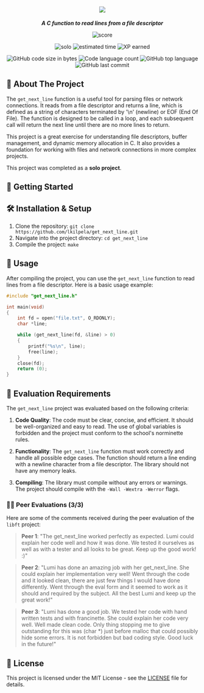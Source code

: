 <h1 align="center">
	<img src="https://github.com/lkilpela/42-project-badges/blob/main/badges/get_next_linee.png" />
</h1>

<p align="center">
	<b><i>A C function to read lines from a file descriptor</i></b><br>
</p>

<p align="center">
    <img alt="score" src="https://img.shields.io/badge/score-100%2F100-brightgreen" />
<p align="center">
    <img alt="solo" src="https://img.shields.io/badge/solo-yellow" />
    <img alt="estimated time" src="https://img.shields.io/badge/estimation-70%20hours-blue" />
    <img alt="XP earned" src="https://img.shields.io/badge/XP-882-orange" />
<p align="center">
	<img alt="GitHub code size in bytes" src="https://img.shields.io/github/languages/code-size/lkilpela/get_next_line?color=lightblue" />
	<img alt="Code language count" src="https://img.shields.io/github/languages/count/lkilpela/get_next_line?color=yellow" />
	<img alt="GitHub top language" src="https://img.shields.io/github/languages/top/lkilpela/get_next_line?color=blue" />
	<img alt="GitHub last commit" src="https://img.shields.io/github/last-commit/lkilpela/get_next_line?color=green" />
</p>

## 📜 About The Project

The `get_next_line` function is a useful tool for parsing files or network connections. It reads from a file descriptor and returns a line, which is defined as a string of characters terminated by '\n' (newline) or EOF (End Of File). The function is designed to be called in a loop, and each subsequent call will return the next line until there are no more lines to return.

This project is a great exercise for understanding file descriptors, buffer management, and dynamic memory allocation in C. It also provides a foundation for working with files and network connections in more complex projects.

This project was completed as a **solo project**.

## 🏁 Getting Started

## 🛠️ Installation & Setup

1. Clone the repository: `git clone https://github.com/lkilpela/get_next_line.git`
2. Navigate into the project directory: `cd get_next_line`
3. Compile the project: `make`

## 🚀 Usage

After compiling the project, you can use the `get_next_line` function to read lines from a file descriptor. Here is a basic usage example:

```c
#include "get_next_line.h"

int main(void)
{
    int fd = open("file.txt", O_RDONLY);
    char *line;

    while (get_next_line(fd, &line) > 0)
    {
        printf("%s\n", line);
        free(line);
    }
    close(fd);
    return (0);
}
```

## 📝 Evaluation Requirements

The `get_next_line` project was evaluated based on the following criteria:

1. **Code Quality**: The code must be clear, concise, and efficient. It should be well-organized and easy to read. The use of global variables is forbidden and the project must conform to the school's norminette rules.

2. **Functionality**: The `get_next_line` function must work correctly and handle all possible edge cases. The function should return a line ending with a newline character from a file descriptor. The library should not have any memory leaks.

3. **Compiling**: The library must compile without any errors or warnings. The project should compile with the `-Wall -Wextra -Werror` flags.

### 🧑‍💻 Peer Evaluations (3/3)

Here are some of the comments received during the peer evaluation of the `libft` project:

> **Peer 1**: "The get_next_line worked perfectly as expected. Lumi could explain her code well and how it was done. We tested it ourselves as well as with a tester and all looks to be great. Keep up the good work! :)"

> **Peer 2**: "Lumi has done an amazing job with her get_next_line. She could explain her implementation very well! Went through the code and it looked clean, there are just few things I would have done differently. Went through the eval form and it seemed to work as it should and required by the subject. All the best Lumi and keep up the great work!"

> **Peer 3**: "Lumi has done a good job. We tested her code with hand written tests and with francinette. She could explain her code very well. Well made clean code. Only thing stopping me to give outstanding for this was (char *) just before malloc that could possibly hide some errors. It is not forbidden but bad coding style. Good luck in the future!"

## 📜 License

This project is licensed under the MIT License - see the [LICENSE](https://github.com/lkilpela/libft/blob/main/docs/LICENSE) file for details.
